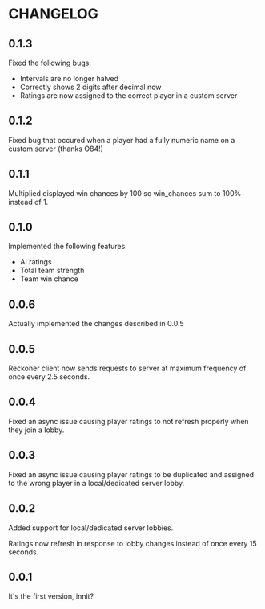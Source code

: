 # CHANGELOG

## 0.1.3
Fixed the following bugs:
- Intervals are no longer halved
- Correctly shows 2 digits after decimal now
- Ratings are now assigned to the correct player in a custom server

## 0.1.2
Fixed bug that occured when a player had a fully numeric name on a custom server (thanks O84!)

## 0.1.1
Multiplied displayed win chances by 100 so win_chances sum to 100% instead of 1.

## 0.1.0
Implemented the following features:
- AI ratings
- Total team strength
- Team win chance

## 0.0.6
Actually implemented the changes described in 0.0.5

## 0.0.5
Reckoner client now sends requests to server at maximum frequency of once every 2.5 seconds.

## 0.0.4
Fixed an async issue causing player ratings to not refresh properly when they join a lobby.

## 0.0.3
Fixed an async issue causing player ratings to be duplicated and assigned to the wrong player in a local/dedicated server lobby.

## 0.0.2
Added support for local/dedicated server lobbies.

Ratings now refresh in response to lobby changes instead of once every 15 seconds.

## 0.0.1
It's the first version, innit?